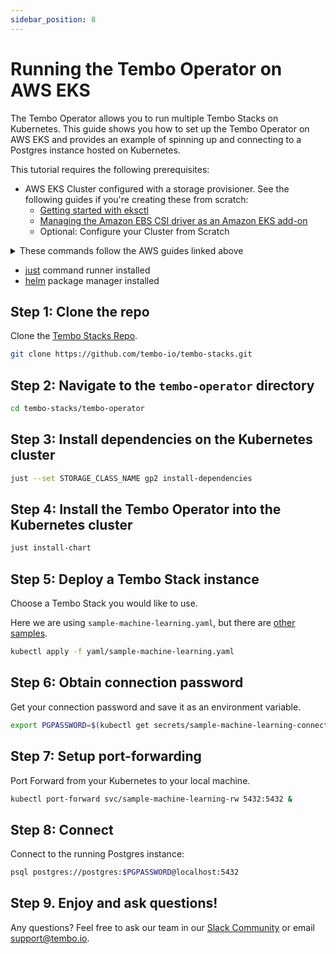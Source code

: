 ```yaml
---
sidebar_position: 8
---
```


# Running the Tembo Operator on AWS EKS

The Tembo Operator allows you to run multiple Tembo Stacks on Kubernetes. This guide shows you how to set up the Tembo
Operator on AWS EKS and provides an example of spinning up and connecting to a Postgres instance hosted on Kubernetes.

This tutorial requires the following prerequisites:

- AWS EKS Cluster configured with a storage provisioner. See the following guides if you're creating these from scratch:
  - [Getting started with eksctl](https://eksctl.io/getting-started/)
  - [Managing the Amazon EBS CSI driver as an Amazon EKS add-on](https://docs.aws.amazon.com/eks/latest/userguide/managing-ebs-csi.html)
  - Optional: Configure your Cluster from Scratch

<details>
  <summary>These commands follow the AWS guides linked above</summary>
  <div>
    <p>
      <h4>Create a Cluster using eksctl</h4>
        <code>eksctl create cluster --region us-east-1 --zones=us-east-1a,us-east-1b,us-east-1c,us-east-1d,us-east-1f --version 1.28</code>
        <h1></h1> 
    </p>
    <p>
      <h4>Find Cluster Name</h4>
        <code>eksctl get clusters</code>
    </p>
    <p>
      <h4>Determine OIDC Issuer ID</h4>
        <p><code>cluster_name=<i>my-cluster-name</i></code></p>
        <p><code>oidc_id=$(aws eks describe-cluster --name $cluster_name --query "cluster.identity.oidc.issuer" --output text | cut -d '/' -f 5)</code></p>
    </p>
    <p>
      <h4>Create an OIDC Identity Provider for your cluster</h4>
        <code>eksctl utils associate-iam-oidc-provider --cluster $cluster_name --approve</code>
    </p>
    <p>
      <h4>Create Amazon EBS CSI plugin IAM role</h4>
      <code>eksctl create iamserviceaccount \
    --name ebs-csi-controller-sa \
    --namespace kube-system \
    --cluster <i>my-cluster-name</i> \
    --role-name AmazonEKS_EBS_CSI_DriverRole \
    --role-only \
    --attach-policy-arn arn:aws:iam::aws:policy/service-role/AmazonEBSCSIDriverPolicy \
    --approve</code>
    </p>
    <p>
      <h4>Add Amazon EBS CSI add-on</h4>
        <code>eksctl create addon --name aws-ebs-csi-driver --cluster <i>my-cluster-name</i> --service-account-role-arn arn:aws:iam::<i>my-account-number</i>:role/AmazonEKS_EBS_CSI_DriverRole --force</code>
    </p>
  </div>
</details>

- [just](https://github.com/casey/just) command runner installed
- [helm](https://helm.sh/) package manager installed

## Step 1: Clone the repo 

Clone the [Tembo Stacks Repo](https://github.com/tembo-io/tembo-stacks/tree/main).

```bash
git clone https://github.com/tembo-io/tembo-stacks.git
```  

## Step 2: Navigate to the `tembo-operator` directory

```bash
cd tembo-stacks/tembo-operator
```

## Step 3: Install dependencies on the Kubernetes cluster

```bash
just --set STORAGE_CLASS_NAME gp2 install-dependencies
```

## Step 4: Install the Tembo Operator into the Kubernetes cluster

```bash
just install-chart
```  

## Step 5: Deploy a Tembo Stack instance

Choose a Tembo Stack you would like to use. 

Here we are using `sample-machine-learning.yaml`, but there are [other samples](https://github.com/tembo-io/tembo-stacks/tree/main/tembo-operator/yaml).

```bash
kubectl apply -f yaml/sample-machine-learning.yaml
```  

## Step 6: Obtain connection password

Get your connection password and save it as an environment variable.

```bash
export PGPASSWORD=$(kubectl get secrets/sample-machine-learning-connection --template={{.data.password}} | base64 -D)
```  


## Step 7: Setup port-forwarding

Port Forward from your Kubernetes to your local machine.

```bash
kubectl port-forward svc/sample-machine-learning-rw 5432:5432 &
```

## Step 8: Connect

Connect to the running Postgres instance:

```bash
psql postgres://postgres:$PGPASSWORD@localhost:5432
```

## Step 9. Enjoy and ask questions!

Any questions? Feel free to ask our team in our [Slack Community](https://join.slack.com/t/tembocommunity/shared_invite/zt-23o25qt91-AnZoC1jhLMLubwia4GeNGw) or email [support@tembo.io](mailto:support@tembo.io).
